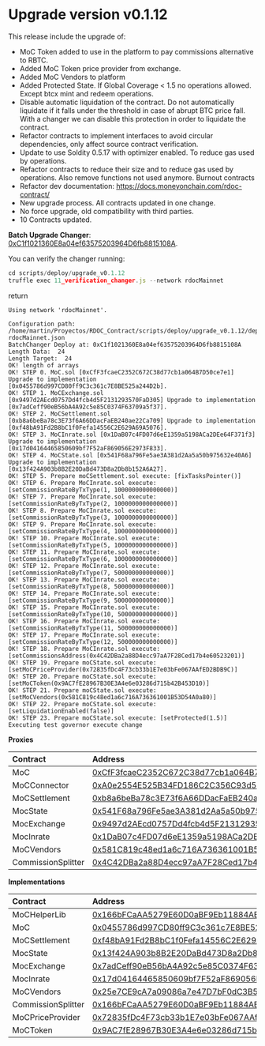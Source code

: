 # Upgrade version v0.1.12

This release include the upgrade of:

* MoC Token added to use in the platform to pay commissions alternative to RBTC.
* Added MoC Token price provider from exchange.
* Added MoC Vendors to platform
* Added Protected State. If Global Coverage < 1.5 no operations allowed. Except btcx mint and redeem operations.
* Disable automatic liquidation of the contract. Do not automatically liquidate if it falls under the threshold in case of abrupt BTC price fall. With a changer we can disable this protection in order to liquidate the contract.
* Refactor contracts to implement interfaces to avoid circular dependencies, only affect source contract verification.
* Update to use Soldity 0.5.17 with optimizer enabled. To reduce gas used by operations.
* Refactor contracts to reduce their size and to reduce gas used by operations. Also remove functions not used anymore. Burnout contracts
* Refactor dev documentation: https://docs.moneyonchain.com/rdoc-contract/
* New upgrade process. All contracts updated in one change.
* No force upgrade, old compatibility with third parties.
* 10 Contracts updated.

**Batch Upgrade Changer**: [0xC1f1021360E8a04ef63575203964D6fb8815108A](https://explorer.rsk.co/address/0xC1f1021360E8a04ef63575203964D6fb8815108A?__ctab=Code). 

You can verify the changer running:

```js
cd scripts/deploy/upgrade_v0.1.12
truffle exec 11_verification_changer.js --network rdocMainnet
```

return

```
Using network 'rdocMainnet'.

Configuration path:  /home/martin/Proyectos/RDOC_Contract/scripts/deploy/upgrade_v0.1.12/deployConfig-rdocMainnet.json
BatchChanger Deploy at: 0xC1f1021360E8a04ef63575203964D6fb8815108A
Length Data:  24
Length Target:  24
OK! length of arrays
OK! STEP 0. MoC.sol [0xCfF3fcaeC2352C672C38d77cb1a064B7D50ce7e1] Upgrade to implementation [0x0455786d997CD80ff9C3c361c7E8BE525a244D2b].
OK! STEP 1. MoCExchange.sol [0x9497d2AEcd0757Dd4fcb4d5F2131293570FaD305] Upgrade to implementation [0x7adCeff90eB56bA4A92c5e85C0374F63709a5f37].
OK! STEP 2. MoCSettlement.sol [0xb8a6beBa78c3E73f6A66DDacFaEB240ae22Ca709] Upgrade to implementation [0xf48bA91Fd2B8bC1f0Fefa14556C2E629A69A5076].
OK! STEP 3. MoCInrate.sol [0x1DaB07c4FD07d6eE1359a5198ACa2DEe64F371f3] Upgrade to implementation [0x17d04164465850609bf7F52aF869056E2973F833].
OK! STEP 4. MoCState.sol [0x541F68a796Fe5ae3A381d2Aa5a50b975632e40A6] Upgrade to implementation [0x13f424A903b8B2E20DaBd473D8a2Db8b152A6A27].
OK! STEP 5. Prepare moCSettlement.sol execute: [fixTasksPointer()]
OK! STEP 6. Prepare MoCInrate.sol execute: [setCommissionRateByTxType(1, 1000000000000000)]
OK! STEP 7. Prepare MoCInrate.sol execute: [setCommissionRateByTxType(2, 1000000000000000)]
OK! STEP 8. Prepare MoCInrate.sol execute: [setCommissionRateByTxType(3, 1000000000000000)]
OK! STEP 9. Prepare MoCInrate.sol execute: [setCommissionRateByTxType(4, 1000000000000000)]
OK! STEP 10. Prepare MoCInrate.sol execute: [setCommissionRateByTxType(5, 1000000000000000)]
OK! STEP 11. Prepare MoCInrate.sol execute: [setCommissionRateByTxType(6, 1000000000000000)]
OK! STEP 12. Prepare MoCInrate.sol execute: [setCommissionRateByTxType(7, 500000000000000)]
OK! STEP 13. Prepare MoCInrate.sol execute: [setCommissionRateByTxType(8, 500000000000000)]
OK! STEP 14. Prepare MoCInrate.sol execute: [setCommissionRateByTxType(9, 500000000000000)]
OK! STEP 15. Prepare MoCInrate.sol execute: [setCommissionRateByTxType(10, 500000000000000)]
OK! STEP 16. Prepare MoCInrate.sol execute: [setCommissionRateByTxType(11, 500000000000000)]
OK! STEP 17. Prepare MoCInrate.sol execute: [setCommissionRateByTxType(12, 500000000000000)]
OK! STEP 18. Prepare MoCInrate.sol execute: [setCommissionsAddress(0x4C42DBa2a88D4ecc97aA7F28Ced17b4e60523201)]
OK! STEP 19. Prepare moCState.sol execute: [setMoCPriceProvider(0x72835fDc4F73cb33b1E7e03bFe067AAfED2BDB9C)]
OK! STEP 20. Prepare moCState.sol execute: [setMoCToken(0x9AC7fE28967B30E3A4e6e03286d715b42B453D10)]
OK! STEP 21. Prepare moCState.sol execute: [setMoCVendors(0x581C819c48ed1a6c716A736361001B53D54A0a80)]
OK! STEP 22. Prepare moCState.sol execute: [setLiquidationEnabled(false)]
OK! STEP 23. Prepare moCState.sol execute: [setProtected(1.5)]
Executing test governor execute change
```

**Proxies**

|  Contract  |  Address |  
|:---|:---|
|  MoC  | [0xCfF3fcaeC2352C672C38d77cb1a064B7D50ce7e1](https://explorer.rsk.co/address/0xCfF3fcaeC2352C672C38d77cb1a064B7D50ce7e1) |
|  MoCConnector  | [0xA0e2554E525B34FD186C2C356C93d563541b02C0](https://explorer.rsk.co/address/0xA0e2554E525B34FD186C2C356C93d563541b02C0?__ctab=general) |
|  MoCSettlement  | [0xb8a6beBa78c3E73f6A66DDacFaEB240ae22Ca709](https://explorer.rsk.co/address/0xb8a6beBa78c3E73f6A66DDacFaEB240ae22Ca709?__ctab=general) |
|  MocState  | [0x541F68a796Fe5ae3A381d2Aa5a50b975632e40A6](https://explorer.rsk.co/address/0x541F68a796Fe5ae3A381d2Aa5a50b975632e40A6) |
|  MocExchange  | [0x9497d2AEcd0757Dd4fcb4d5F2131293570FaD305](https://explorer.rsk.co/address/0x9497d2AEcd0757Dd4fcb4d5F2131293570FaD305) |
|  MocInrate  | [0x1DaB07c4FD07d6eE1359a5198ACa2DEe64F371f3](https://explorer.rsk.co/address/0x1DaB07c4FD07d6eE1359a5198ACa2DEe64F371f3) |
|  MoCVendors  | [0x581C819c48ed1a6c716A736361001B53D54A0a80](https://explorer.rsk.co/address/0x581C819c48ed1a6c716A736361001B53D54A0a80) |
|  CommissionSplitter  | [0x4C42DBa2a88D4ecc97aA7F28Ced17b4e60523201](https://explorer.rsk.co/address/0x4C42DBa2a88D4ecc97aA7F28Ced17b4e60523201) |



**Implementations**

|  Contract  |  Address |  
|:---|:---|
|  MoCHelperLib  | [0x166bFCaAA5279E60D0aBF9Eb11884AB28aD87D83](https://explorer.rsk.co/address/0x166bFCaAA5279E60D0aBF9Eb11884AB28aD87D83) |
|  MoC  | [0x0455786d997CD80ff9C3c361c7E8BE525a244D2b](https://explorer.rsk.co/address/0x0455786d997CD80ff9C3c361c7E8BE525a244D2b?__ctab=general) |
|  MoCSettlement  | [0xf48bA91Fd2B8bC1f0Fefa14556C2E629A69A5076](https://explorer.rsk.co/address/0xf48bA91Fd2B8bC1f0Fefa14556C2E629A69A5076?__ctab=general) |
|  MocState  | [0x13f424A903b8B2E20DaBd473D8a2Db8b152A6A27](https://explorer.rsk.co/address/0x13f424A903b8B2E20DaBd473D8a2Db8b152A6A27) |
|  MocExchange  | [0x7adCeff90eB56bA4A92c5e85C0374F63709a5f37](https://explorer.rsk.co/address/0x7adCeff90eB56bA4A92c5e85C0374F63709a5f37?__ctab=Code) |
|  MocInrate  | [0x17d04164465850609bf7F52aF869056E2973F833](https://explorer.rsk.co/address/0x17d04164465850609bf7F52aF869056E2973F833) |
|  MoCVendors  | [0x25e7CE9cA7a09086a7e47D7bF0dC3B5Bfa9f503D](https://explorer.rsk.co/address/0x25e7CE9cA7a09086a7e47D7bF0dC3B5Bfa9f503D) |
|  CommissionSplitter  | [0x166bFCaAA5279E60D0aBF9Eb11884AB28aD87D83](https://explorer.rsk.co/address/0x166bFCaAA5279E60D0aBF9Eb11884AB28aD87D83) |
|  MoCPriceProvider  | [0x72835fDc4F73cb33b1E7e03bFe067AAfED2BDB9C](https://explorer.rsk.co/address/0x72835fDc4F73cb33b1E7e03bFe067AAfED2BDB9C) |
|  MoCToken  | [0x9AC7fE28967B30E3A4e6e03286d715b42B453D10](https://explorer.rsk.co/address/0x9AC7fE28967B30E3A4e6e03286d715b42B453D10) |


